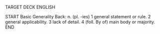 TARGET DECK
ENGLISH

START
Basic
Generality
Back: n. (pl. -ies) 1 general statement or rule. 2 general applicability. 3 lack of detail. 4 (foll. By of) main body or majority.
END
